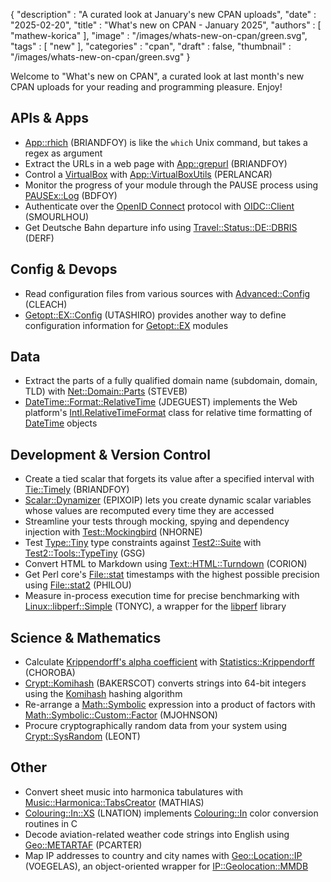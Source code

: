 {
   "description" : "A curated look at January's new CPAN uploads",
   "date" : "2025-02-20",
   "title" : "What's new on CPAN - January 2025",
   "authors" : [
      "mathew-korica"
   ],
   "image" : "/images/whats-new-on-cpan/green.svg",
   "tags" : [
      "new"
   ],
   "categories" : "cpan",
   "draft" : false,
   "thumbnail" : "/images/whats-new-on-cpan/green.svg"
}


Welcome to "What's new on CPAN", a curated look at last month's new CPAN uploads for your reading and programming pleasure. Enjoy!

APIs & Apps
-----------
* [App::rhich](https://metacpan.org/pod/App::rhich) (BRIANDFOY) is like the `which` Unix command, but takes a regex as argument
* Extract the URLs in a web page with [App::grepurl](https://metacpan.org/pod/App::grepurl) (BRIANDFOY)
* Control a [VirtualBox](https://www.virtualbox.org) with [App::VirtualBoxUtils](https://metacpan.org/pod/App::VirtualBoxUtils) (PERLANCAR)
* Monitor the progress of your module through the PAUSE process using [PAUSEx::Log](https://metacpan.org/pod/PAUSEx::Log) (BDFOY)
* Authenticate over the [OpenID Connect](https://openid.net/developers/how-connect-works) protocol with [OIDC::Client](https://metacpan.org/pod/OIDC::Client) (SMOURLHOU)
* Get Deutsche Bahn departure info using [Travel::Status::DE::DBRIS](https://metacpan.org/pod/Travel::Status::DE::DBRIS) (DERF)


Config & Devops
---------------
* Read configuration files from various sources with [Advanced::Config](https://metacpan.org/pod/Advanced::Config) (CLEACH)
* [Getopt::EX::Config](https://metacpan.org/pod/Getopt::EX::Config) (UTASHIRO) provides another way to define configuration information for [Getopt::EX](https://metacpan.org/pod/Getopt::EX) modules


Data
----
* Extract the parts of a fully qualified domain name (subdomain, domain, TLD) with [Net::Domain::Parts](https://metacpan.org/pod/Net::Domain::Parts) (STEVEB)
* [DateTime::Format::RelativeTime](https://metacpan.org/pod/DateTime::Format::RelativeTime) (JDEGUEST) implements the Web platform's [Intl.RelativeTimeFormat](https://developer.mozilla.org/en-US/docs/Web/JavaScript/Reference/Global_Objects/Intl/RelativeTimeFormat) class for relative time formatting of [DateTime](https://metacpan.org/pod/DateTime) objects


Development & Version Control
-----------------------------
* Create a tied scalar that forgets its value after a specified interval with [Tie::Timely](https://metacpan.org/pod/Tie::Timely) (BRIANDFOY)
* [Scalar::Dynamizer](https://metacpan.org/pod/Scalar::Dynamizer) (EPIXOIP) lets you create dynamic scalar variables whose values are recomputed every time they are accessed
* Streamline your tests through mocking, spying and dependency injection with [Test::Mockingbird](https://metacpan.org/pod/Test::Mockingbird) (NHORNE)
* Test [Type::Tiny](https://metacpan.org/pod/Type::Tiny) type constraints against [Test2::Suite](https://metacpan.org/pod/Test2::Suite) with [Test2::Tools::TypeTiny](https://metacpan.org/pod/Test2::Tools::TypeTiny) (GSG)
* Convert HTML to Markdown using [Text::HTML::Turndown](https://metacpan.org/pod/Text::HTML::Turndown) (CORION)
* Get Perl core's [File::stat](https://metacpan.org/pod/File::stat) timestamps with the highest possible precision using [File::stat2](https://metacpan.org/pod/) (PHILOU)
* Measure in-process execution time for precise benchmarking with [Linux::libperf::Simple](https://metacpan.org/pod/Linux::libperf::Simple) (TONYC), a wrapper for the [libperf](https://github.com/theonewolf/libperf) library


Science & Mathematics
---------------------
* Calculate [Krippendorff's alpha coefficient](https://en.wikipedia.org/wiki/Krippendorff%27s_alpha) with [Statistics::Krippendorff](https://metacpan.org/pod/Statistics::Krippendorff) (CHOROBA)
* [Crypt::Komihash](https://metacpan.org/pod/Crypt::Komihash) (BAKERSCOT) converts strings into 64-bit integers using the [Komihash](https://github.com/avaneev/komihash) hashing algorithm
* Re-arrange a [Math::Symbolic](https://metacpan.org/pod/Math::Symbolic) expression into a product of factors with [Math::Symbolic::Custom::Factor](https://metacpan.org/pod/Math::Symbolic::Custom::Factor) (MJOHNSON)
* Procure cryptographically random data from your system using [Crypt::SysRandom](https://metacpan.org/pod/Crypt::SysRandom) (LEONT)


Other
-----
* Convert sheet music into harmonica tabulatures with [Music::Harmonica::TabsCreator](https://metacpan.org/pod/Music::Harmonica::TabsCreator) (MATHIAS)
* [Colouring::In::XS](https://metacpan.org/pod/Colouring::In::XS) (LNATION) implements [Colouring::In](https://metacpan.org/pod/Colouring::In) color conversion routines in C
* Decode aviation-related weather code strings into English using [Geo::METARTAF](https://metacpan.org/pod/Geo::METARTAF) (PCARTER)
* Map IP addresses to country and city names with [Geo::Location::IP](https://metacpan.org/pod/Geo::Location::IP) (VOEGELAS), an object-oriented wrapper for [IP::Geolocation::MMDB](https://metacpan.org/pod/IP::Geolocation::MMDB)
